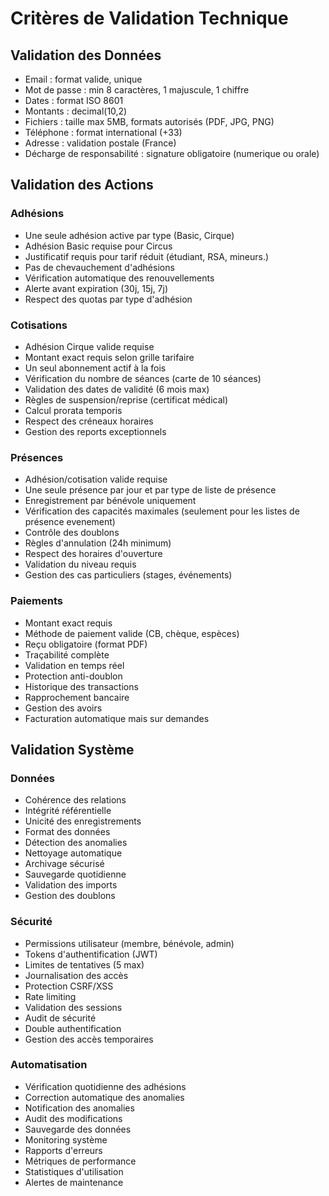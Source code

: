 # Critères de Validation Technique

## Validation des Données
- Email : format valide, unique
- Mot de passe : min 8 caractères, 1 majuscule, 1 chiffre
- Dates : format ISO 8601
- Montants : decimal(10,2)
- Fichiers : taille max 5MB, formats autorisés (PDF, JPG, PNG)
- Téléphone : format international (+33)
- Adresse : validation postale (France)
- Décharge de responsabilité : signature obligatoire (numerique ou orale)

## Validation des Actions
### Adhésions
- Une seule adhésion active par type (Basic, Cirque)
- Adhésion Basic requise pour Circus
- Justificatif requis pour tarif réduit (étudiant, RSA, mineurs.)
- Pas de chevauchement d'adhésions
- Vérification automatique des renouvellements
- Alerte avant expiration (30j, 15j, 7j)
- Respect des quotas par type d'adhésion

### Cotisations
- Adhésion Cirque valide requise
- Montant exact requis selon grille tarifaire
- Un seul abonnement actif à la fois
- Vérification du nombre de séances (carte de 10 séances)
- Validation des dates de validité (6 mois max)
- Règles de suspension/reprise (certificat médical)
- Calcul prorata temporis
- Respect des créneaux horaires
- Gestion des reports exceptionnels

### Présences
- Adhésion/cotisation valide requise
- Une seule présence par jour et par type de liste de présence
- Enregistrement par bénévole uniquement
- Vérification des capacités maximales (seulement pour les listes de présence evenement)
- Contrôle des doublons
- Règles d'annulation (24h minimum)
- Respect des horaires d'ouverture
- Validation du niveau requis
- Gestion des cas particuliers (stages, événements)

### Paiements
- Montant exact requis
- Méthode de paiement valide (CB, chèque, espèces)
- Reçu obligatoire (format PDF)
- Traçabilité complète
- Validation en temps réel
- Protection anti-doublon
- Historique des transactions
- Rapprochement bancaire
- Gestion des avoirs
- Facturation automatique mais sur demandes

## Validation Système
### Données
- Cohérence des relations
- Intégrité référentielle
- Unicité des enregistrements
- Format des données
- Détection des anomalies
- Nettoyage automatique
- Archivage sécurisé
- Sauvegarde quotidienne
- Validation des imports
- Gestion des doublons

### Sécurité
- Permissions utilisateur (membre, bénévole, admin)
- Tokens d'authentification (JWT)
- Limites de tentatives (5 max)
- Journalisation des accès
- Protection CSRF/XSS
- Rate limiting
- Validation des sessions
- Audit de sécurité
- Double authentification
- Gestion des accès temporaires

### Automatisation
- Vérification quotidienne des adhésions
- Correction automatique des anomalies
- Notification des anomalies
- Audit des modifications
- Sauvegarde des données
- Monitoring système
- Rapports d'erreurs
- Métriques de performance
- Statistiques d'utilisation
- Alertes de maintenance 